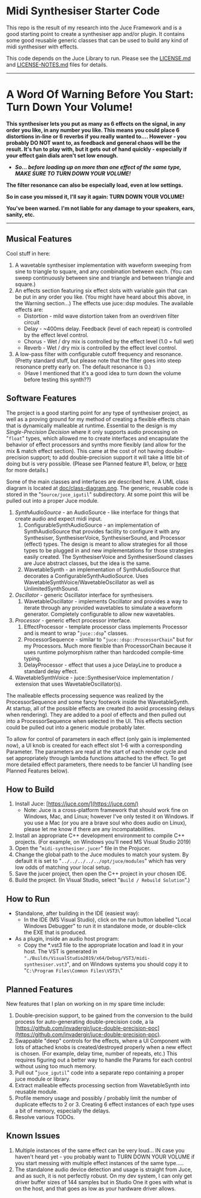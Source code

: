 # Midi Synthesiser Starter Code

This repo is the result of my research into the Juce Framework and is a good starting point to create a synthesiser app and/or plugin.  It contains some good reusable generic classes that can be used to build any kind of midi synthesiser  with effects.

This code depends on the Juce Library to run.  Please see the [LICENSE.md](LICENSE.md) and [LICENSE-NOTES.md](LICENSE-NOTES.md) files for details.

--------------------------------------------------

# A Word Of Warning Before You Start:  Turn Down Your Volume!

**This synthesiser lets you put as many as 6 effects on the signal, in any order you like, in any number you like.  This means you could place 6 distortions in-line or 6 reverbs if you really wanted to....  However - you probably DO NOT want to, as feedback and general chaos will be the result.  It's fun to play with, but it gets out of hand quickly - especially if your effect gain dials aren't set low enough.**

* _**So... before loading up on more than one effect of the same type, MAKE SURE TO TURN DOWN YOUR VOLUME!**_

**The filter resonance can also be especially load, even at low settings.**

**So in case you missed it, I'll say it again:  TURN DOWN YOUR VOLUME!**  

**You've been warned.  I'm not liable for any damage to your speakers, ears, sanity, etc.**

--------------------------------------------------

## Musical Features

Cool stuff in here:

1. A wavetable synthesiser implementation with waveform sweeping from sine to triangle to square, and any combination between each.  (You can sweep continuously between sine and triangle and between triangle and square.)
2. An effects section featuring six effect slots with variable gain that can be put in any order you like.  (You might have heard about this above, in the Warning section...)  The effects use juce::dsp modules.  The available effects are:
    * Distortion - mild wave distortion taken from an overdriven filter circuit
    * Delay - ~400ms delay.  Feedback (level of each repeat) is controlled by the effect level control.
    * Chorus - Wet / dry mix is controlled by the effect level (1.0 = full wet)
    * Reverb - Wet / dry mix is controlled by the effect level control.
3. A low-pass filter with configurable cutoff frequency and resonance.  (Pretty standard stuff, but please note that the filter goes into steep resonance pretty early on.  The default resonance is 0.)
    * (Have I mentioned that it's a good idea to turn down the volume before testing this synth??)

## Software Features

The project is a good starting point for any type of synthesiser project, as well as a proving ground for my method of creating a flexible effects chain that is dynamically malleable at runtime.  Essential to the design is my *Single-Precision Decision* where it only supports audio processing on "`float`" types, which allowed me to create interfaces and encapsulate the behavior of effect processors and synths more flexibly (and allow for the mix & match effect section).  This came at the cost of not having double-precision support; to add double-precision support it will take a little bit of doing but is very possible.  (Please see Planned feature #1, below, or [here](https://github.com/invadergir/juce-double-precision-poc) for more details.)

Some of the main classes and interfaces are described here.  A UML class diagram is located at [doc/class-diagram.png](doc/class-diagram.png).  The generic, reusable code is stored in the "`Source/juce_igutil`" subdirectory.  At some point this will be pulled out into a proper Juce module.

1. *SynthAudioSource* - an AudioSource - like interface for things that create audio and expect midi input.
    1. ConfigurableSynthAudioSource - an implementation of SynthAudioSource that provides facility to configure it with any Synthesiser, SynthesiserVoice, SynthesiserSound, and Processor (effect) types.  The design is meant to allow strategies for all those types to be plugged in and new implementations for those strategies easily created.  The SynthesiserVoice and SynthesiserSound classes are Juce abstract classes, but the idea is the same.
    2. WavetableSynth - an implementation of SynthAudioSource that decorates a ConfigurableSynthAudioSource.  Uses WavetableSynthVoice/WavetableOscillator as well as UnlimitedSynthSound.
2. *Oscillator* - generic Oscillator interface for synthesisers.
    1. WavetableOscillator - implements Oscillator and provides a way to iterate through any provided wavetables to simulate a waveform generator.  Completely configurable to allow new wavetables.
3. *Processor* - generic effect processor interface.
    1. EffectProcessor - template processor class implements Processor and is meant to wrap "`juce::dsp`" classes.
    2. ProcessorSequence - similar to "`juce::dsp::ProcessorChain`" but for my Processors.  Much more flexible than ProcessorChain because it uses runtime polymorphism rather than hardcoded compile-time typing.
    3. DelayProcessor - effect that uses a juce DelayLine to produce a standard delay effect.
4. WavetableSynthVoice - juce::SynthesiserVoice implementation / extension that uses WavetableOscillator(s).

The malleable effects processing sequence was realized by the ProcessorSequence and some fancy footwork inside the WavetableSynth.  At startup, all of the possible effects are created (to avoid processing delays when rendering).  They are added to a pool of effects and then pulled out into a ProcessorSequence when selected in the UI.  This effects section could be pulled out into a generic module probably later.

To allow for control of parameters in each effect (only gain is implemented now), a UI knob is created for each effect slot 1-6 with a corresponding Parameter.  The parameters are read at the start of each render cycle and set appropriately through lambda functions attached to the effect.  To get more detailed effect parameters, there needs to be fancier UI handling (see Planned Features below).

## How to Build

1. Install Juce:  [https://juce.com/](https://juce.com/)
    * Note: Juce is a cross-platform framework that should work fine on Windows, Mac, and Linux; however I've only tested it on Windows.  If you use a Mac (or you are a brave soul who does audio on Linux), please let me know if there are any incompatabilities.
1. Install an appropriate C++ development environment to compile C++ projects.  (For example, on Windows you'll need MS Visual Studio 2019)
2. Open the "`midi-synthesiser.jucer`" file in the Projucer.
3. Change the global path to the Juce modules to match your system.  By default it is set to "`../../../../../opt/juce/modules`" which has very low odds of matching your local setup.
4. Save the jucer project, then open the C++ project in your chosen IDE.
5. Build the project. (In Visual Studio, select "`Build / Rebuild Solution`".)

## How to Run

* Standalone, after building in the IDE (easiest way):
    * In the IDE (MS Visual Studio), click on the run button labelled "Local Windows Debugger" to run it in standalone mode, or double-click the EXE that is produced.
* As a plugin, inside an audio host program:
    * Copy the *.vst3 file to the appropriate location and load it in your host.  The VST is generated in `"./Builds/VisualStudio2019/x64/Debug/VST3/midi-synthesiser.vst3`", and on Windows systems you should copy it to "`C:\Program Files\Common Files\VST3\`"

## Planned Features

New features that I plan on working on in my spare time include:

1. Double-precision support, to be gained from the conversion to the build process for auto-generating double-precision code, a la [https://github.com/invadergir/juce-double-precision-poc](https://github.com/invadergir/juce-double-precision-poc).
2. Swappable "deep" controls for the effects, where a UI Component with lots of attached knobs is created/destroyed properly when a new effect is chosen.  (For example, delay time, number of repeats, etc.)  This requires figuring out a better way to handle the Params for each control without using too much memory.
3. Pull out "`juce_igutil`" code into a separate repo containing a proper juce module or library.  
4. Extract malleable effects processing section from WavetableSynth into reusable module.
5. Profile memory usage and possibly / probably limit the number of duplicate effects to 2 or 3.  Creating 6 effect instances of each type uses a bit of memory, especially the delays.
99. Resolve various TODOs.

## Known Issues

1. Multiple instances of the same effect can be very loud... IN case you haven't heard yet - you probably want to TURN DOWN YOUR VOLUME if you start messing with multiple effect instances of the same type.....
2. The standalone audio device detection and usage is straight from Juce, and as such, it is not perfectly robust.  On my dev system, I can only get driver buffer sizes of 144 samples but in Studio One it goes with what is on the host, and that goes as low as your hardware driver allows.
